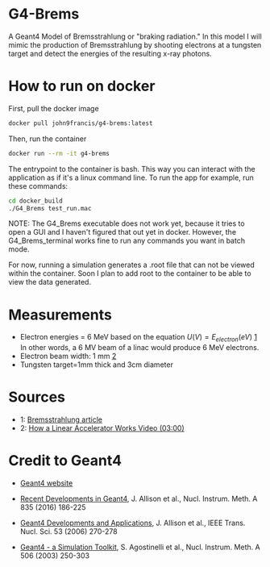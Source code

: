 # G4-Brems
A Geant4 Model of Bremsstrahlung or "braking radiation." In this model I will mimic the production of Bremsstrahlung by shooting electrons at a tungsten target and detect the energies of the resulting x-ray photons. 

# How to run on docker
First, pull the docker image
```sh
docker pull john9francis/g4-brems:latest
```
Then, run the container
```sh
docker run --rm -it g4-brems   
```
The entrypoint to the container is bash. This way you can interact with the application as if it's a linux command line. To run the app for example, run these commands:
```sh
cd docker_build
./G4_Brems test_run.mac
```

NOTE: The G4_Brems executable does not work yet, because it tries to open a GUI and I haven't figured that out yet in docker. However, the G4_Brems_terminal works fine to run any commands you want in batch mode. 

For now, running a simulation generates a .root file that can not be viewed within the container. Soon I plan to add root to the container to be able to view the data generated. 

# Measurements

- Electron energies = 6 MeV based on the equation $U (V) = E_{electron} (eV)$ [1](#sources) In other words, a 6 MV beam of a linac would produce 6 MeV electrons.
- Electron beam width: 1 mm [2](#sources)
- Tungsten target=1mm thick and 3cm diameter

<!--
- Graphite electron absorber=1.5cm thick and 3cm diameter
- Tungsten collimator=6.2cm thick, 4 cm inner diameter and 7 cm outer diameter

SETUP 2:
- target-detector distance: 5 cm

-->
# Sources
- 1: [Bremsstrahlung article](https://folk.ntnu.no/floban/KJ%20%203055/X%20%20Ray/Bremsstrahlung.htm)
- 2: [How a Linear Accelerator Works Video (03:00)](https://www.youtube.com/watch?v=jSgnWfbEx1A)

# Credit to Geant4
- [Geant4 website](https://geant4.web.cern.ch/)

- [Recent Developments in Geant4](https://www.sciencedirect.com/science/article/pii/S0168900216306957), J. Allison et al., Nucl. Instrum. Meth. A 835 (2016) 186-225
- [Geant4 Developments and Applications](https://ieeexplore.ieee.org/xpls/abs_all.jsp?isnumber=33833&arnumber=1610988&count=33&index=7), J. Allison et al., IEEE Trans. Nucl. Sci. 53 (2006) 270-278
- [Geant4 - a Simulation Toolkit](https://www.sciencedirect.com/science/article/pii/S0168900203013688), S. Agostinelli et al., Nucl. Instrum. Meth. A 506 (2003) 250-303
